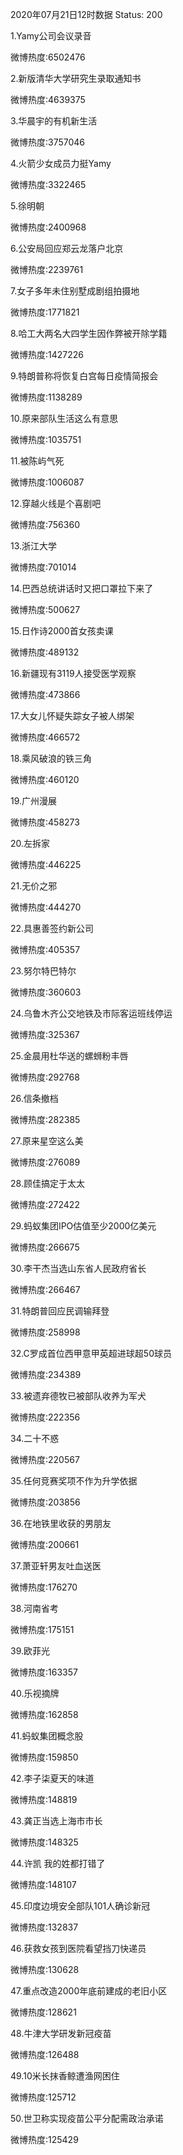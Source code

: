 2020年07月21日12时数据
Status: 200

1.Yamy公司会议录音

微博热度:6502476

2.新版清华大学研究生录取通知书

微博热度:4639375

3.华晨宇的有机新生活

微博热度:3757046

4.火箭少女成员力挺Yamy

微博热度:3322465

5.徐明朝

微博热度:2400968

6.公安局回应郑云龙落户北京

微博热度:2239761

7.女子多年未住别墅成剧组拍摄地

微博热度:1771821

8.哈工大两名大四学生因作弊被开除学籍

微博热度:1427226

9.特朗普称将恢复白宫每日疫情简报会

微博热度:1138289

10.原来部队生活这么有意思

微博热度:1035751

11.被陈屿气死

微博热度:1006087

12.穿越火线是个喜剧吧

微博热度:756360

13.浙江大学

微博热度:701014

14.巴西总统讲话时又把口罩拉下来了

微博热度:500627

15.日作诗2000首女孩卖课

微博热度:489132

16.新疆现有3119人接受医学观察

微博热度:473866

17.大女儿怀疑失踪女子被人绑架

微博热度:466572

18.乘风破浪的铁三角

微博热度:460120

19.广州漫展

微博热度:458273

20.左拆家

微博热度:446225

21.无价之邪

微博热度:444270

22.具惠善签约新公司

微博热度:405357

23.努尔特巴特尔

微博热度:360603

24.乌鲁木齐公交地铁及市际客运班线停运

微博热度:325367

25.金晨用杜华送的螺蛳粉丰唇

微博热度:292768

26.信条撤档

微博热度:282385

27.原来星空这么美

微博热度:276089

28.顾佳搞定于太太

微博热度:272422

29.蚂蚁集团IPO估值至少2000亿美元

微博热度:266675

30.李干杰当选山东省人民政府省长

微博热度:266467

31.特朗普回应民调输拜登

微博热度:258998

32.C罗成首位西甲意甲英超进球超50球员

微博热度:234389

33.被遗弃德牧已被部队收养为军犬

微博热度:222356

34.二十不惑

微博热度:220567

35.任何竞赛奖项不作为升学依据

微博热度:203856

36.在地铁里收获的男朋友

微博热度:200661

37.萧亚轩男友吐血送医

微博热度:176270

38.河南省考

微博热度:175151

39.欧菲光

微博热度:163357

40.乐视摘牌

微博热度:162858

41.蚂蚁集团概念股

微博热度:159850

42.李子柒夏天的味道

微博热度:148819

43.龚正当选上海市市长

微博热度:148325

44.许凯 我的姓都打错了

微博热度:148107

45.印度边境安全部队101人确诊新冠

微博热度:132837

46.获救女孩到医院看望挡刀快递员

微博热度:130628

47.重点改造2000年底前建成的老旧小区

微博热度:128621

48.牛津大学研发新冠疫苗

微博热度:126488

49.10米长抹香鲸遭渔网困住

微博热度:125712

50.世卫称实现疫苗公平分配需政治承诺

微博热度:125429

